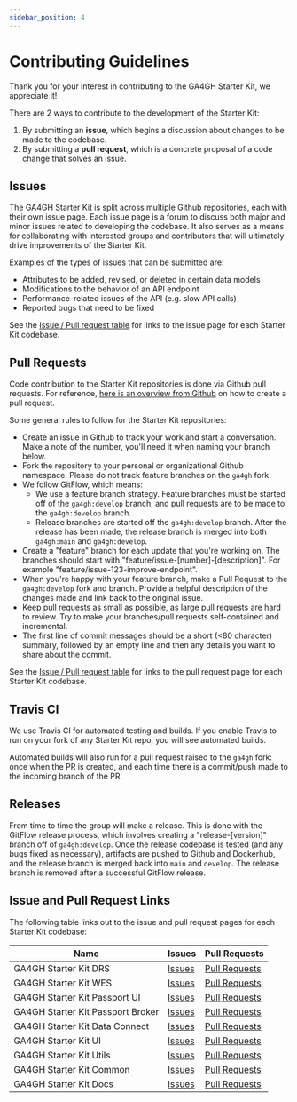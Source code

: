 ```yaml
---
sidebar_position: 4
---
```


# Contributing Guidelines

Thank you for your interest in contributing to the GA4GH Starter Kit, we appreciate it!

There are 2 ways to contribute to the development of the Starter Kit:
1. By submitting an **issue**, which begins a discussion about changes to be made to the codebase.
2. By submitting a **pull request**, which is a concrete proposal of a code change that solves an issue.

## Issues

The GA4GH Starter Kit is split across multiple Github repositories, each with their own issue page. Each issue page is a forum to discuss both major and minor issues related to developing the codebase. It also serves as a means for collaborating with interested groups and contributors that will ultimately drive improvements of the Starter Kit.

Examples of the types of issues that can be submitted are:

* Attributes to be added, revised, or deleted in certain data models
* Modifications to the behavior of an API endpoint
* Performance-related issues of the API (e.g. slow API calls)
* Reported bugs that need to be fixed

See the [Issue / Pull request table](#issue-and-pull-request-links) for links to the issue page for each Starter Kit codebase.

## Pull Requests

Code contribution to the Starter Kit repositories is done via Github pull requests. For reference, [here is an overview from Github](https://docs.github.com/en/github/collaborating-with-pull-requests/proposing-changes-to-your-work-with-pull-requests/creating-a-pull-request) on how to create a pull request.

Some general rules to follow for the Starter Kit repositories:

* Create an issue in Github to track your work and start a conversation. Make a note of the number, you'll need it when naming your branch below.
* Fork the repository to your personal or organizational Github namespace. Please do not track feature branches on the `ga4gh` fork. 
* We follow GitFlow, which means:
  + We use a feature branch strategy. Feature branches must be started off of the `ga4gh:develop` branch, and pull requests are to be made to the `ga4gh:develop` branch.
  + Release branches are started off the `ga4gh:develop` branch. After the release has been made, the release branch is merged into both `ga4gh:main` and `ga4gh:develop`.
* Create a "feature" branch for each update that you're working on. The branches should start with "feature/issue-[number]-[description]". For example "feature/issue-123-improve-endpoint".
* When you're happy with your feature branch, make a Pull Request to the `ga4gh:develop` fork and branch. Provide a helpful description of the changes made and link back to the original issue.
* Keep pull requests as small as possible, as large pull requests are hard to review. Try to make your branches/pull requests self-contained and incremental.
* The first line of commit messages should be a short (<80 character) summary, followed by an empty line and then any details you want to share about the commit.

See the [Issue / Pull request table](#issue-and-pull-request-links) for links to the pull request page for each Starter Kit codebase.

## Travis CI

We use Travis CI for automated testing and builds. If you enable Travis to run on your fork of any Starter Kit repo, you will see automated builds.

Automated builds will also run for a pull request raised to the `ga4gh` fork: once when the PR is created, and each time there is a commit/push made to the incoming branch of the PR.

## Releases

From time to time the group will make a release. This is done with the GitFlow release process, which involves creating a "release-[version]" branch off of `ga4gh:develop`. Once the release codebase is tested (and any bugs fixed as necessary), artifacts are pushed to Github and Dockerhub, and the release branch is merged back into `main` and `develop`. The release branch is removed after a successful GitFlow release.

## Issue and Pull Request Links

The following table links out to the issue and pull request pages for each Starter Kit codebase:

| Name | Issues | Pull Requests |
|------|--------|---------------|
| GA4GH Starter Kit DRS | [Issues](https://github.com/ga4gh/ga4gh-starter-kit-drs/issues) | [Pull Requests](https://github.com/ga4gh/ga4gh-starter-kit-drs/pulls) |
| GA4GH Starter Kit WES | [Issues](https://github.com/ga4gh/ga4gh-starter-kit-wes/issues) | [Pull Requests](https://github.com/ga4gh/ga4gh-starter-kit-wes/pulls) |
| GA4GH Starter Kit Passport UI | [Issues](https://github.com/ga4gh/ga4gh-starter-kit-passport-ui/issues) | [Pull Requests](https://github.com/ga4gh/ga4gh-starter-kit-passport-ui/pulls) |
| GA4GH Starter Kit Passport Broker | [Issues](https://github.com/ga4gh/ga4gh-starter-kit-passport-broker/issues) | [Pull Requests](https://github.com/ga4gh/ga4gh-starter-kit-passport-broker/pulls) |
| GA4GH Starter Kit Data Connect | [Issues](https://github.com/ga4gh/ga4gh-starter-kit-data-connect/issues) | [Pull Requests](https://github.com/ga4gh/ga4gh-starter-kit-data-connect/pulls) | 
| GA4GH Starter Kit UI | [Issues](https://github.com/ga4gh/ga4gh-starter-kit-ui/issues) | [Pull Requests](https://github.com/ga4gh/ga4gh-starter-kit-ui/pulls) |
| GA4GH Starter Kit Utils | [Issues](https://github.com/ga4gh/ga4gh-starter-kit-utils/issues) | [Pull Requests](https://github.com/ga4gh/ga4gh-starter-kit-utils/pulls) |
| GA4GH Starter Kit Common | [Issues](https://github.com/ga4gh/ga4gh-starter-kit-common/issues) | [Pull Requests](https://github.com/ga4gh/ga4gh-starter-kit-common/pulls) |
| GA4GH Starter Kit Docs | [Issues](https://github.com/ga4gh/ga4gh-starter-kit-docs/issues) | [Pull Requests](https://github.com/ga4gh/ga4gh-starter-kit-docs/pulls) |